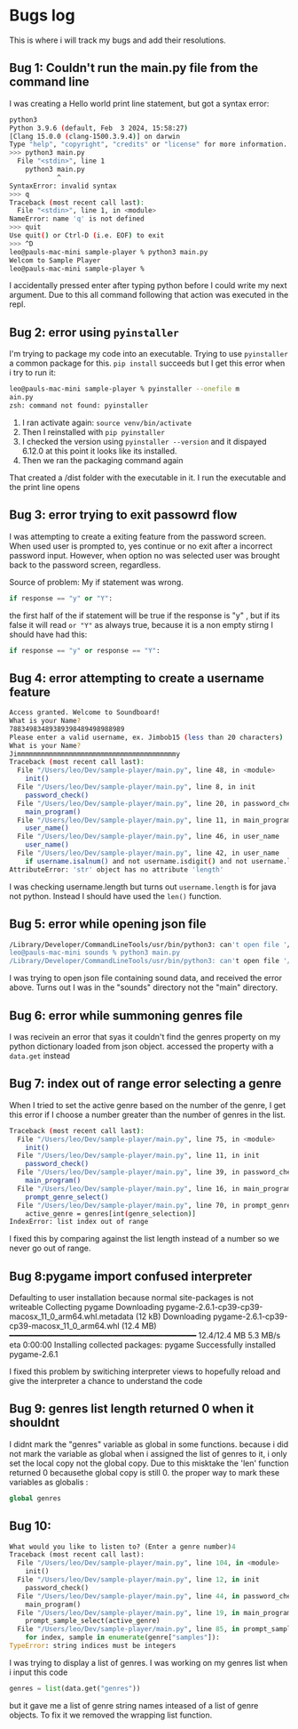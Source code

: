 # Bugs log

This is where i will track my bugs and add their resolutions. 

## Bug 1: Couldn't run the main.py file from the command line

I was creating a Hello world print line statement, but got a syntax error:

```bash
python3 
Python 3.9.6 (default, Feb  3 2024, 15:58:27) 
[Clang 15.0.0 (clang-1500.3.9.4)] on darwin
Type "help", "copyright", "credits" or "license" for more information.
>>> python3 main.py
  File "<stdin>", line 1
    python3 main.py
            ^
SyntaxError: invalid syntax
>>> q
Traceback (most recent call last):
  File "<stdin>", line 1, in <module>
NameError: name 'q' is not defined
>>> quit
Use quit() or Ctrl-D (i.e. EOF) to exit
>>> ^D
leo@pauls-mac-mini sample-player % python3 main.py
Welcom to Sample Player
leo@pauls-mac-mini sample-player % 
```

I accidentally pressed enter after typing python before I could write my next argument. Due to this all command following that action was executed in the repl.

## Bug 2: error using `pyinstaller`

 I'm trying to package my code into an executable. Trying to use `pyinstaller` a common package for this. `pip install` succeeds but I get this error when i try to run it:

```bash
leo@pauls-mac-mini sample-player % pyinstaller --onefile m
ain.py
zsh: command not found: pyinstaller
```

1. I ran activate again: `source venv/bin/activate`
2. Then I reinstalled with `pip pyinstaller`
3. I checked the version using `pyinstaller --version` and it dispayed 6.12.0 at this point it looks like its installed. 
4. Then we ran the packaging command again

That created a /dist folder with the executable in it. I run the executable and the print line opens
 
 ## Bug 3: error trying to exit passowrd flow
 
  I was attempting to create a exiting feature from the password screen.
  When used user is prompted to, yes continue or no exit after a incorrect password input.
  However, when option no was selected user was brought back to the password screen, regardless.

  Source of problem: My if statement was wrong.

  ```python
  if response == "y" or "Y":
  ```
  
  the first half of the if statement will be true if the response is "y" , but if its false it will read `or "Y"` as always true, because it is a non empty stirng
  I should have had this:

  ```python
  if response == "y" or response == "Y":
```




## Bug 4: error attempting to create a username feature

```bash
Access granted. Welcome to Soundboard!
What is your Name?
78834983489389398489498988989
Please enter a valid username, ex. Jimbob15 (less than 20 characters)
What is your Name?
Jimmmmmmmmmmmmmmmmmmmmmmmmmmmmmmmmmmmmmmmmy
Traceback (most recent call last):
  File "/Users/leo/Dev/sample-player/main.py", line 48, in <module>
    init()
  File "/Users/leo/Dev/sample-player/main.py", line 8, in init
    password_check()
  File "/Users/leo/Dev/sample-player/main.py", line 20, in password_check
    main_program()
  File "/Users/leo/Dev/sample-player/main.py", line 11, in main_program
    user_name()
  File "/Users/leo/Dev/sample-player/main.py", line 46, in user_name
    user_name()
  File "/Users/leo/Dev/sample-player/main.py", line 42, in user_name
    if username.isalnum() and not username.isdigit() and not username.length < 20:
AttributeError: 'str' object has no attribute 'length'
```

I was checking username.length but turns out `username.length` is for java not python. Instead I should have used the `len()` function.

## Bug 5: error while opening json file

``` bash
/Library/Developer/CommandLineTools/usr/bin/python3: can't open file '/Users/leo/Dev/sample-player/sounds/main.py': [Errno 2] No such file or directory
leo@pauls-mac-mini sounds % python3 main.py
/Library/Developer/CommandLineTools/usr/bin/python3: can't open file '/Users/leo/Dev/sample-player/sounds/main.py': [Errno 2] No such file or directory
```

I was trying to open json file containing sound data, and received the error above. Turns out I was in the "sounds" directory not the "main" directory.


## Bug 6: error while summoning genres file

I was recivein an error that syas it couldn't find the genres property on my python dictionary loaded from json object. accessed the property with a `data.get` instead

## Bug 7: index out of range error selecting a genre

When I tried to set the active genre based on the number of the genre, I get this error if I choose a number greater than the number of genres in the list.

```bash
Traceback (most recent call last):
  File "/Users/leo/Dev/sample-player/main.py", line 75, in <module>
    init()
  File "/Users/leo/Dev/sample-player/main.py", line 11, in init
    password_check()
  File "/Users/leo/Dev/sample-player/main.py", line 39, in password_check
    main_program()
  File "/Users/leo/Dev/sample-player/main.py", line 16, in main_program
    prompt_genre_select()
  File "/Users/leo/Dev/sample-player/main.py", line 70, in prompt_genre_select
    active_genre = genres[int(genre_selection)]
IndexError: list index out of range
```

I fixed this by comparing against the list length instead of a number so we never go out of range.


## Bug 8:pygame import confused interpreter

Defaulting to user installation because normal site-packages is not writeable
Collecting pygame
  Downloading pygame-2.6.1-cp39-cp39-macosx_11_0_arm64.whl.metadata (12 kB)
Downloading pygame-2.6.1-cp39-cp39-macosx_11_0_arm64.whl (12.4 MB)
   ━━━━━━━━━━━━━━━━━━━━━━━━━━━━━━━━━━━━━━━━ 12.4/12.4 MB 5.3 MB/s eta 0:00:00
Installing collected packages: pygame
Successfully installed pygame-2.6.1

I fixed this problem by switiching interpreter views to hopefully reload and give the interpreter a chance to understand the code


## Bug 9: genres list length returned 0 when it shouldnt

I didnt mark the "genres" variable as global in some functions. because i did not mark the variable as global when i assigned the list of genres to it, i only set the local copy not the global copy. Due to this misktake the 'len' function returned 0 becausethe global copy is still 0. the proper way to mark these variables as globalis : 

```python
global genres
``` 

## Bug 10: 

```python
What would you like to listen to? (Enter a genre number)4
Traceback (most recent call last):
  File "/Users/leo/Dev/sample-player/main.py", line 104, in <module>
    init()
  File "/Users/leo/Dev/sample-player/main.py", line 12, in init
    password_check()
  File "/Users/leo/Dev/sample-player/main.py", line 44, in password_check
    main_program()
  File "/Users/leo/Dev/sample-player/main.py", line 19, in main_program
    prompt_sample_select(active_genre)
  File "/Users/leo/Dev/sample-player/main.py", line 85, in prompt_sample_select
    for index, sample in enumerate(genre["samples"]):
TypeError: string indices must be integers
```

I was trying to display a list of genres. I was working on my genres list when i input this code 
```python
genres = list(data.get("genres"))
```
but it gave me a list of genre string names inteased of a list of genre objects. To fix it we removed the wrapping list function.